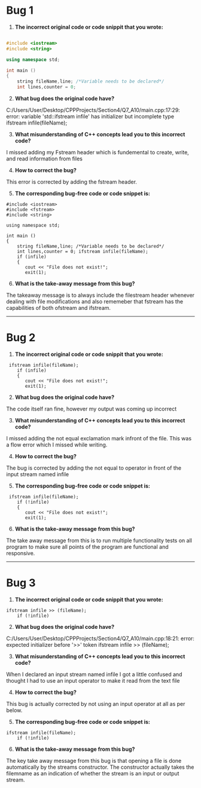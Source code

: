 # Bug 1

1. **The incorrect original code or code snippit that you wrote:**

``` cpp

#include <iostream>
#include <string>

using namespace std;

int main ()
{
    string fileName,line; /*Variable needs to be declared*/
    int lines,counter = 0;

```

2. **What bug does the original code have?**

C:/Users/User/Desktop/CPPProjects/Section4/Q7_A10/main.cpp:17:29: error: variable 'std::ifstream infile' has initializer but incomplete type
     ifstream infile(fileName);

3. **What misunderstanding of C++ concepts lead you to this incorrect code?**

I missed adding my Fstream header which is fundemental to create, write, and read information from files

4. **How to correct the bug?**

This error is corrected by adding the fstream header.

5. **The corresponding bug-free code or code snippet is:**

```
#include <iostream>
#include <fstream>
#include <string>

using namespace std;

int main ()
{
    string fileName,line; /*Variable needs to be declared*/
    int lines,counter = 0; ifstream infile(fileName);
    if (infile)
    {
       cout << "File does not exist!";
       exit(1);

```

6. **What is the take-away message from this bug?**

The takeaway message is to always include the filestream header whenever dealing with file modifications and also rememeber that fstream has the capabilities of both ofstream and ifstream.

---

# Bug 2

1. **The incorrect original code or code snippit that you wrote:**

```
 ifstream infile(fileName);
    if (infile)
    {
       cout << "File does not exist!";
       exit(1);

```

2. **What bug does the original code have?**

The code itself ran fine, however my output was coming up incorrect 

3. **What misunderstanding of C++ concepts lead you to this incorrect code?**

I missed adding the not equal exclamation mark infront of the file. This was a flow error which I missed while writing.

4. **How to correct the bug?**

The bug is corrected by adding the not equal to operator in front of the input stream named infile 

5. **The corresponding bug-free code or code snippet is:**

```
 ifstream infile(fileName);
    if (!infile)
    {
       cout << "File does not exist!";
       exit(1);

```

6. **What is the take-away message from this bug?**

The take away message from this is to run multiple functionality tests on all program to make sure all points of the program are functional and responsive.

---

# Bug 3

1. **The incorrect original code or code snippit that you wrote:**

```
ifstream infile >> (fileName);
    if (!infile)

```
2. **What bug does the original code have?**

C:/Users/User/Desktop/CPPProjects/Section4/Q7_A10/main.cpp:18:21: error: expected initializer before '>>' token
     ifstream infile >> (fileName);

3. **What misunderstanding of C++ concepts lead you to this incorrect code?**

When I declared an input stream named infile I got a little confused and thought I had to use an input operator to make it read from the text file 

4. **How to correct the bug?**

This bug is actually corrected by not using an input operator at all as per below.

5. **The corresponding bug-free code or code snippet is:**

```
ifstream infile(fileName);
    if (!infile)
```

6. **What is the take-away message from this bug?**

The key take away message from this bug is that opening a file is done automatically by the streams constructor. The constructor actually takes the filemname as an indication of whether the stream is an input or output stream.
